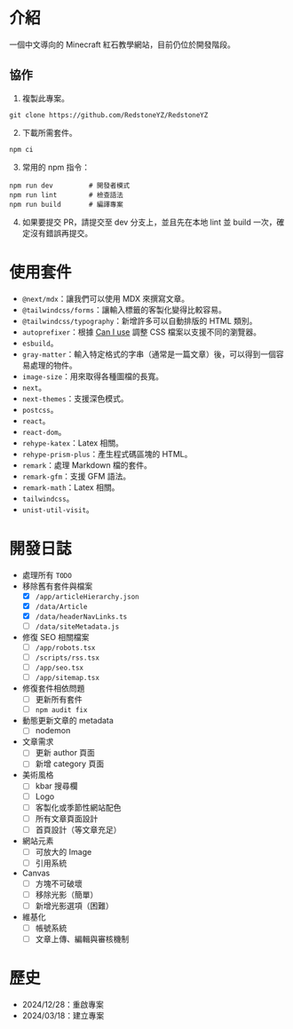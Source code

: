 # 介紹

一個中文導向的 Minecraft 紅石教學網站，目前仍位於開發階段。

## 協作

1. 複製此專案。
```
git clone https://github.com/RedstoneYZ/RedstoneYZ
```

2. 下載所需套件。
```
npm ci
```

3. 常用的 npm 指令：
```
npm run dev         # 開發者模式
npm run lint        # 檢查語法
npm run build       # 編譯專案
```

4. 如果要提交 PR，請提交至 dev 分支上，並且先在本地 lint 並 build 一次，確定沒有錯誤再提交。

# 使用套件
- `@next/mdx`：讓我們可以使用 MDX 來撰寫文章。
- `@tailwindcss/forms`：讓輸入標籤的客製化變得比較容易。
- `@tailwindcss/typography`：新增許多可以自動排版的 HTML 類別。
- `autoprefixer`：根據 [Can I use](https://caniuse.com/) 調整 CSS 檔案以支援不同的瀏覽器。
- `esbuild`。
- `gray-matter`：輸入特定格式的字串（通常是一篇文章）後，可以得到一個容易處理的物件。
- `image-size`：用來取得各種圖檔的長寬。
- `next`。
- `next-themes`：支援深色模式。
- `postcss`。
- `react`。
- `react-dom`。
- `rehype-katex`：Latex 相關。
- `rehype-prism-plus`：產生程式碼區塊的 HTML。
- `remark`：處理 Markdown 檔的套件。
- `remark-gfm`：支援 GFM 語法。
- `remark-math`：Latex 相關。
- `tailwindcss`。
- `unist-util-visit`。

# 開發日誌
- 處理所有 `TODO`
- 移除舊有套件與檔案
  - [x] `/app/articleHierarchy.json`
  - [x] `/data/Article`
  - [x] `/data/headerNavLinks.ts`
  - [ ] `/data/siteMetadata.js`
- 修復 SEO 相關檔案
  - [ ] `/app/robots.tsx`
  - [ ] `/scripts/rss.tsx`
  - [ ] `/app/seo.tsx`
  - [ ] `/app/sitemap.tsx`
- 修復套件相依問題
  - [ ] 更新所有套件
  - [ ] `npm audit fix`
- 動態更新文章的 metadata
  - [ ] nodemon
- 文章需求
  - [ ] 更新 author 頁面
  - [ ] 新增 category 頁面
- 美術風格
  - [ ] kbar 搜尋欄
  - [ ] Logo
  - [ ] 客製化或季節性網站配色
  - [ ] 所有文章頁面設計
  - [ ] 首頁設計（等文章充足）
- 網站元素
  - [ ] 可放大的 Image
  - [ ] 引用系統
- Canvas 
  - [ ] 方塊不可破壞
  - [ ] 移除光影（簡單）
  - [ ] 新增光影選項（困難）
- 維基化
  - [ ] 帳號系統
  - [ ] 文章上傳、編輯與審核機制

# 歷史
- 2024/12/28：重啟專案
- 2024/03/18：建立專案
